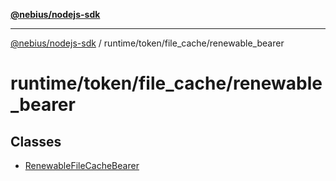 [**@nebius/nodejs-sdk**](../../../../README.md)

---

[@nebius/nodejs-sdk](../../../../README.md) / runtime/token/file_cache/renewable_bearer

# runtime/token/file_cache/renewable_bearer

## Classes

- [RenewableFileCacheBearer](classes/RenewableFileCacheBearer.md)
